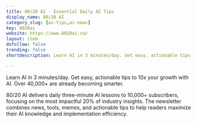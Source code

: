 ```yaml
---
title: 80/20 AI - Essential Daily AI Tips
display_name: 80/20 AI
category_slug: [ai-tips,ai-news]
key: 8020ai
website: https://www.8020ai.co/
layout: item
dofollow: false
trending: false
shortdescription: Learn AI in 3 minutes/day. Get easy, actionable tips to 10x your growth with AI. Over 40,000+ are already becoming smarter.

---
```

Learn AI in 3 minutes/day. Get easy, actionable tips to 10x your growth with AI. Over 40,000+ are already becoming smarter.

80/20 AI delivers daily three-minute AI lessons to 10,000+ subscribers, focusing on the most impactful 20% of industry insights. The newsletter combines news, tools, memes, and actionable tips to help readers maximize their AI knowledge and implementation efficiency.

